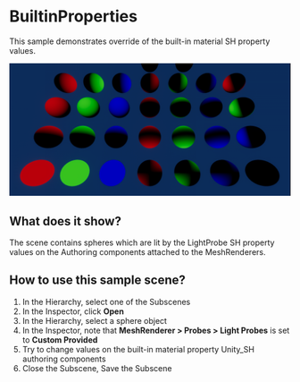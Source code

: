 # BuiltinProperties

This sample demonstrates override of the built-in material SH property values.

<img src="../../../READMEimages/BuiltinProperties.PNG" width="600">

## What does it show?

The scene contains spheres which are lit by the LightProbe SH property values on the Authoring components attached to the MeshRenderers.

## How to use this sample scene?

1. In the Hierarchy, select one of the Subscenes
2. In the Inspector, click **Open**
3. In the Hierarchy, select a sphere object
4. In the Inspector, note that **MeshRenderer > Probes > Light Probes** is set to **Custom Provided**
5. Try to change values on the built-in material property Unity_SH authoring components
6. Close the Subscene, Save the Subscene
